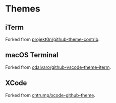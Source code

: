 # Themes

## iTerm

Forked from [projekt0n/github-theme-contrib](https://github.com/projekt0n/github-theme-contrib/tree/main/iterm).

## macOS Terminal

Forked from [cdalvaro/github-vscode-theme-iterm](https://github.com/cdalvaro/github-vscode-theme-iterm/tree/main/terminal).

## XCode

Forked from [cntrump/xcode-github-theme](https://github.com/cntrump/xcode-github-theme/tree/main/CascadiaCode).

